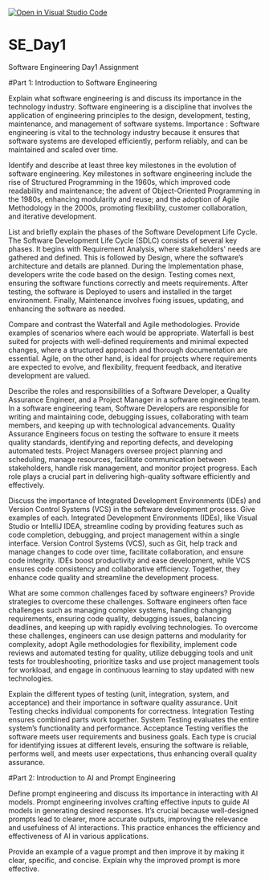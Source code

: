 [![Open in Visual Studio Code](https://classroom.github.com/assets/open-in-vscode-2e0aaae1b6195c2367325f4f02e2d04e9abb55f0b24a779b69b11b9e10269abc.svg)](https://classroom.github.com/online_ide?assignment_repo_id=15580613&assignment_repo_type=AssignmentRepo)
# SE_Day1
Software Engineering Day1 Assignment

#Part 1: Introduction to Software Engineering

Explain what software engineering is and discuss its importance in the technology industry.
Software engineering is a discipline that involves the application of engineering principles to the design, development, testing, maintenance, and management of software systems. Importance : Software engineering is vital to the technology industry because it ensures that software systems are developed efficiently, perform reliably, and can be maintained and scaled over time.

Identify and describe at least three key milestones in the evolution of software engineering.
Key milestones in software engineering include the rise of Structured Programming in the 1960s, which improved code readability and maintenance; the advent of Object-Oriented Programming in the 1980s, enhancing modularity and reuse; and the adoption of Agile Methodology in the 2000s, promoting flexibility, customer collaboration, and iterative development.

List and briefly explain the phases of the Software Development Life Cycle.
The Software Development Life Cycle (SDLC) consists of several key phases. It begins with Requirement Analysis, where stakeholders' needs are gathered and defined. This is followed by Design, where the software’s architecture and details are planned. During the Implementation phase, developers write the code based on the design. Testing comes next, ensuring the software functions correctly and meets requirements. After testing, the software is Deployed to users and installed in the target environment. Finally, Maintenance involves fixing issues, updating, and enhancing the software as needed.

Compare and contrast the Waterfall and Agile methodologies. Provide examples of scenarios where each would be appropriate.
Waterfall is best suited for projects with well-defined requirements and minimal expected changes, where a structured approach and thorough documentation are essential. Agile, on the other hand, is ideal for projects where requirements are expected to evolve, and flexibility, frequent feedback, and iterative development are valued.

Describe the roles and responsibilities of a Software Developer, a Quality Assurance Engineer, and a Project Manager in a software engineering team.
In a software engineering team, Software Developers are responsible for writing and maintaining code, debugging issues, collaborating with team members, and keeping up with technological advancements. Quality Assurance Engineers focus on testing the software to ensure it meets quality standards, identifying and reporting defects, and developing automated tests. Project Managers oversee project planning and scheduling, manage resources, facilitate communication between stakeholders, handle risk management, and monitor project progress. Each role plays a crucial part in delivering high-quality software efficiently and effectively.

Discuss the importance of Integrated Development Environments (IDEs) and Version Control Systems (VCS) in the software development process. Give examples of each.
Integrated Development Environments (IDEs), like Visual Studio or IntelliJ IDEA, streamline coding by providing features such as code completion, debugging, and project management within a single interface. Version Control Systems (VCS), such as Git, help track and manage changes to code over time, facilitate collaboration, and ensure code integrity. IDEs boost productivity and ease development, while VCS ensures code consistency and collaborative efficiency. Together, they enhance code quality and streamline the development process.

What are some common challenges faced by software engineers? Provide strategies to overcome these challenges.
Software engineers often face challenges such as managing complex systems, handling changing requirements, ensuring code quality, debugging issues, balancing deadlines, and keeping up with rapidly evolving technologies. To overcome these challenges, engineers can use design patterns and modularity for complexity, adopt Agile methodologies for flexibility, implement code reviews and automated testing for quality, utilize debugging tools and unit tests for troubleshooting, prioritize tasks and use project management tools for workload, and engage in continuous learning to stay updated with new technologies.

Explain the different types of testing (unit, integration, system, and acceptance) and their importance in software quality assurance.
Unit Testing checks individual components for correctness. Integration Testing ensures combined parts work together. System Testing evaluates the entire system’s functionality and performance. Acceptance Testing verifies the software meets user requirements and business goals. Each type is crucial for identifying issues at different levels, ensuring the software is reliable, performs well, and meets user expectations, thus enhancing overall quality assurance.

#Part 2: Introduction to AI and Prompt Engineering


Define prompt engineering and discuss its importance in interacting with AI models.
Prompt engineering involves crafting effective inputs to guide AI models in generating desired responses. It’s crucial because well-designed prompts lead to clearer, more accurate outputs, improving the relevance and usefulness of AI interactions. This practice enhances the efficiency and effectiveness of AI in various applications.

Provide an example of a vague prompt and then improve it by making it clear, specific, and concise. Explain why the improved prompt is more effective.
